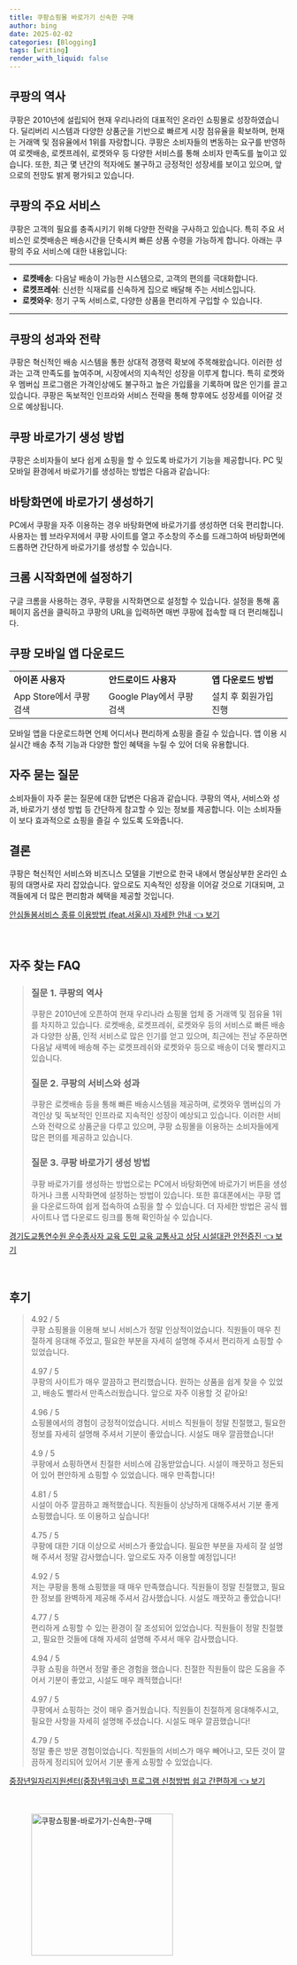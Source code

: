 ```yaml
---
title: 쿠팡쇼핑몰 바로가기 신속한 구매
author: bing
date: 2025-02-02
categories: [Blogging]
tags: [writing]
render_with_liquid: false
---
```



<h2 id='쿠팡의 역사'>쿠팡의 역사</h2>

<p>쿠팡은 2010년에 설립되어 현재 우리나라의 대표적인 온라인 쇼핑몰로 성장하였습니다. 딜리버리 시스템과 다양한 상품군을 기반으로 빠르게 시장 점유율을 확보하며, 현재는 거래액 및 점유율에서 1위를 자랑합니다. 쿠팡은 소비자들의 변동하는 요구를 반영하여 로켓배송, 로켓프레쉬, 로켓와우 등 다양한 서비스를 통해 소비자 만족도를 높이고 있습니다. 또한, 최근 몇 년간의 적자에도 불구하고 긍정적인 성장세를 보이고 있으며, 앞으로의 전망도 밝게 평가되고 있습니다.</p>

<h2 id='쿠팡의 주요 서비스'>쿠팡의 주요 서비스</h2>

<p>쿠팡은 고객의 필요를 충족시키기 위해 다양한 전략을 구사하고 있습니다. 특히 주요 서비스인 로켓배송은 배송시간을 단축시켜 빠른 상품 수령을 가능하게 합니다. 아래는 쿠팡의 주요 서비스에 대한 내용입니다:</p>

<hr />

<ul>
    <li><b>로켓배송</b>: 다음날 배송이 가능한 시스템으로, 고객의 편의를 극대화합니다.</li>
    <li><b>로켓프레쉬</b>: 신선한 식재료를 신속하게 집으로 배달해 주는 서비스입니다.</li>
    <li><b>로켓와우</b>: 정기 구독 서비스로, 다양한 상품을 편리하게 구입할 수 있습니다.</li>
</ul>

<hr />

<h2 id='쿠팡의 성과와 전략'>쿠팡의 성과와 전략</h2>

<p>쿠팡은 혁신적인 배송 시스템을 통한 상대적 경쟁력 확보에 주목해왔습니다. 이러한 성과는 고객 만족도를 높여주며, 시장에서의 지속적인 성장을 이루게 합니다. 특히 로켓와우 멤버십 프로그램은 가격인상에도 불구하고 높은 가입률을 기록하며 많은 인기를 끌고 있습니다. 쿠팡은 독보적인 인프라와 서비스 전략을 통해 향후에도 성장세를 이어갈 것으로 예상됩니다.</p>

<h2 id='쿠팡 바로가기 생성 방법'>쿠팡 바로가기 생성 방법</h2>

<p>쿠팡은 소비자들이 보다 쉽게 쇼핑을 할 수 있도록 바로가기 기능을 제공합니다. PC 및 모바일 환경에서 바로가기를 생성하는 방법은 다음과 같습니다:</p>

<h2 id='바탕화면에 바로가기 생성하기'>바탕화면에 바로가기 생성하기</h2>

<p>PC에서 쿠팡을 자주 이용하는 경우 바탕화면에 바로가기를 생성하면 더욱 편리합니다. 사용자는 웹 브라우저에서 쿠팡 사이트를 열고 주소창의 주소를 드래그하여 바탕화면에 드롭하면 간단하게 바로가기를 생성할 수 있습니다.</p>

<h2 id='크롬 시작화면에 설정하기'>크롬 시작화면에 설정하기</h2>

<p>구글 크롬을 사용하는 경우, 쿠팡을 시작화면으로 설정할 수 있습니다. 설정을 통해 홈 페이지 옵션을 클릭하고 쿠팡의 URL을 입력하면 매번 쿠팡에 접속할 때 더 편리해집니다.</p>

<h2 id='쿠팡 모바일 앱 다운로드'>쿠팡 모바일 앱 다운로드</h2>

<table>
    <tr>
        <td><b>아이폰 사용자</b></td>
        <td><b>안드로이드 사용자</b></td>
        <td><b>앱 다운로드 방법</b></td>
    </tr>
    <tr>
        <td>App Store에서 쿠팡 검색</td>
        <td>Google Play에서 쿠팡 검색</td>
        <td>설치 후 회원가입 진행</td>
    </tr>
</table>

<p>모바일 앱을 다운로드하면 언제 어디서나 편리하게 쇼핑을 즐길 수 있습니다. 앱 이용 시 실시간 배송 추적 기능과 다양한 할인 혜택을 누릴 수 있어 더욱 유용합니다.</p>

<h2 id='자주 묻는 질문'>자주 묻는 질문</h2>

<p>소비자들이 자주 묻는 질문에 대한 답변은 다음과 같습니다. 쿠팡의 역사, 서비스와 성과, 바로가기 생성 방법 등 간단하게 참고할 수 있는 정보를 제공합니다. 이는 소비자들이 보다 효과적으로 쇼핑을 즐길 수 있도록 도와줍니다.</p>

<h2 id='결론'>결론</h2>

<p>쿠팡은 혁신적인 서비스와 비즈니스 모델을 기반으로 한국 내에서 명실상부한 온라인 쇼핑의 대명사로 자리 잡았습니다. 앞으로도 지속적인 성장을 이어갈 것으로 기대되며, 고객들에게 더 많은 편리함과 혜택을 제공할 것입니다.</p>


<p><a class="click-button" title="안심돌봄서비스 종류 이용방법 (feat.서울시) 자세한 안내" href="https://yellowplanner.github.io/posts/%EC%95%88%EC%8B%AC%EB%8F%8C%EB%B4%84%EC%84%9C%EB%B9%84%EC%8A%A4-%EC%A2%85%EB%A5%98-%EC%9D%B4%EC%9A%A9%EB%B0%A9%EB%B2%95-(feat.%EC%84%9C%EC%9A%B8%EC%8B%9C)-%EC%9E%90%EC%84%B8%ED%95%9C-%EC%95%88%EB%82%B4/" rel="dofollow">안심돌봄서비스 종류 이용방법 (feat.서울시) 자세한 안내 👈 보기</a></p><br>
<h2 id='자주_찾는_FAQ'>자주 찾는 FAQ</h2>
<div itemscope="" itemtype="https://schema.org/FAQPage"> 
<blockquote> 
<div itemscope="" itemprop="mainEntity" itemtype="https://schema.org/Question"> 
<h3 itemprop="name">질문 1. 쿠팡의 역사</h3> 
<div itemscope="" itemprop="acceptedAnswer" itemtype="https://schema.org/Answer"> 
<span itemprop="text"> 
<p>쿠팡은 2010년에 오픈하여 현재 우리나라 쇼핑몰 업체 중 거래액 및 점유율 1위를 차지하고 있습니다. 로켓배송, 로켓프레쉬, 로켓와우 등의 서비스로 빠른 배송과 다양한 상품, 인적 서비스로 많은 인기를 얻고 있으며, 최근에는 전날 주문하면 다음날 새벽에 배송해 주는 로켓프레쉬와 로켓와우 등으로 배송이 더욱 빨라지고 있습니다.</p> 
</span> 
</div> 
</div> 
<div itemscope="" itemprop="mainEntity" itemtype="https://schema.org/Question"> 
<h3 itemprop="name">질문 2. 쿠팡의 서비스와 성과</h3> 
<div itemscope="" itemprop="acceptedAnswer" itemtype="https://schema.org/Answer"> 
<span itemprop="text"> 
<p>쿠팡은 로켓배송 등을 통해 빠른 배송시스템을 제공하며, 로켓와우 멤버십의 가격인상 및 독보적인 인프라로 지속적인 성장이 예상되고 있습니다. 이러한 서비스와 전략으로 상품군을 다루고 있으며, 쿠팡 쇼핑몰을 이용하는 소비자들에게 많은 편의를 제공하고 있습니다.</p> 
</span> 
</div> 
</div> 
<div itemscope="" itemprop="mainEntity" itemtype="https://schema.org/Question"> 
<h3 itemprop="name">질문 3. 쿠팡 바로가기 생성 방법</h3> 
<div itemscope="" itemprop="acceptedAnswer" itemtype="https://schema.org/Answer"> 
<span itemprop="text"> 
<p>쿠팡 바로가기를 생성하는 방법으로는 PC에서 바탕화면에 바로가기 버튼을 생성하거나 크롬 시작화면에 설정하는 방법이 있습니다. 또한 휴대폰에서는 쿠팡 앱을 다운로드하여 쉽게 접속하여 쇼핑을 할 수 있습니다. 더 자세한 방법은 공식 웹사이트나 앱 다운로드 링크를 통해 확인하실 수 있습니다.</p> 
</span> 
</div> 
</div> 
</blockquote> 
</div>
<p><a class="click-button" title="경기도교통연수원 운수종사자 교육 도민 교육 교통사고 상담 시설대관 안전증진" href="https://yellowplanner.github.io/posts/%EA%B2%BD%EA%B8%B0%EB%8F%84%EA%B5%90%ED%86%B5%EC%97%B0%EC%88%98%EC%9B%90-%EC%9A%B4%EC%88%98%EC%A2%85%EC%82%AC%EC%9E%90-%EA%B5%90%EC%9C%A1-%EB%8F%84%EB%AF%BC-%EA%B5%90%EC%9C%A1-%EA%B5%90%ED%86%B5%EC%82%AC%EA%B3%A0-%EC%83%81%EB%8B%B4-%EC%8B%9C%EC%84%A4%EB%8C%80%EA%B4%80-%EC%95%88%EC%A0%84%EC%A6%9D%EC%A7%84/" rel="dofollow">경기도교통연수원 운수종사자 교육 도민 교육 교통사고 상담 시설대관 안전증진 👈 보기</a></p><br>
<h2 id='후기'>후기</h2>
<div itemscope itemtype="https://schema.org/Product">
  <blockquote>
  <div itemprop="review" itemscope itemtype="https://schema.org/Review">
      <div itemprop="reviewRating" itemscope itemtype="https://schema.org/Rating"> <span itemprop="ratingValue">4.92</span> / <span itemprop="bestRating">5</span> </div>
      <span itemprop="reviewBody">쿠팡 쇼핑몰을 이용해 보니 서비스가 정말 인상적이었습니다. 직원들이 매우 친절하게 응대해 주었고, 필요한 부분을 자세히 설명해 주셔서 편리하게 쇼핑할 수 있었습니다.</span>
  </div>
  <br>
  <div itemprop="review" itemscope itemtype="https://schema.org/Review">
      <div itemprop="reviewRating" itemscope itemtype="https://schema.org/Rating"> <span itemprop="ratingValue">4.97</span> / <span itemprop="bestRating">5</span> </div>
      <span itemprop="reviewBody">쿠팡의 사이트가 매우 깔끔하고 편리했습니다. 원하는 상품을 쉽게 찾을 수 있었고, 배송도 빨라서 만족스러웠습니다. 앞으로 자주 이용할 것 같아요!</span>
  </div>
  <br>
  <div itemprop="review" itemscope itemtype="https://schema.org/Review">
      <div itemprop="reviewRating" itemscope itemtype="https://schema.org/Rating"> <span itemprop="ratingValue">4.96</span> / <span itemprop="bestRating">5</span> </div>
      <span itemprop="reviewBody">쇼핑몰에서의 경험이 긍정적이었습니다. 서비스 직원들이 정말 친절했고, 필요한 정보를 자세히 설명해 주셔서 기분이 좋았습니다. 시설도 매우 깔끔했습니다!</span>
  </div>
  <br>
  <div itemprop="review" itemscope itemtype="https://schema.org/Review">
      <div itemprop="reviewRating" itemscope itemtype="https://schema.org/Rating"> <span itemprop="ratingValue">4.9</span> / <span itemprop="bestRating">5</span> </div>
      <span itemprop="reviewBody">쿠팡에서 쇼핑하면서 친절한 서비스에 감동받았습니다. 시설이 깨끗하고 정돈되어 있어 편안하게 쇼핑할 수 있었습니다. 매우 만족합니다!</span>
  </div>
  <br>
  <div itemprop="review" itemscope itemtype="https://schema.org/Review">
      <div itemprop="reviewRating" itemscope itemtype="https://schema.org/Rating"> <span itemprop="ratingValue">4.81</span> / <span itemprop="bestRating">5</span> </div>
      <span itemprop="reviewBody">시설이 아주 깔끔하고 쾌적했습니다. 직원들이 상냥하게 대해주셔서 기분 좋게 쇼핑했습니다. 또 이용하고 싶습니다!</span>
  </div>
  <br>
  <div itemprop="review" itemscope itemtype="https://schema.org/Review">
      <div itemprop="reviewRating" itemscope itemtype="https://schema.org/Rating"> <span itemprop="ratingValue">4.75</span> / <span itemprop="bestRating">5</span> </div>
      <span itemprop="reviewBody">쿠팡에 대한 기대 이상으로 서비스가 좋았습니다. 필요한 부분을 자세히 잘 설명해 주셔서 정말 감사했습니다. 앞으로도 자주 이용할 예정입니다!</span>
  </div>
  <br>
  <div itemprop="review" itemscope itemtype="https://schema.org/Review">
      <div itemprop="reviewRating" itemscope itemtype="https://schema.org/Rating"> <span itemprop="ratingValue">4.92</span> / <span itemprop="bestRating">5</span> </div>
      <span itemprop="reviewBody">저는 쿠팡을 통해 쇼핑했을 때 매우 만족했습니다. 직원들이 정말 친절했고, 필요한 정보를 완벽하게 제공해 주셔서 감사했습니다. 시설도 깨끗하고 좋았습니다!</span>
  </div>
  <br>
  <div itemprop="review" itemscope itemtype="https://schema.org/Review">
      <div itemprop="reviewRating" itemscope itemtype="https://schema.org/Rating"> <span itemprop="ratingValue">4.77</span> / <span itemprop="bestRating">5</span> </div>
      <span itemprop="reviewBody">편리하게 쇼핑할 수 있는 환경이 잘 조성되어 있었습니다. 직원들이 정말 친절했고, 필요한 것들에 대해 자세히 설명해 주셔서 매우 감사했습니다.</span>
  </div>
  <br>
  <div itemprop="review" itemscope itemtype="https://schema.org/Review">
      <div itemprop="reviewRating" itemscope itemtype="https://schema.org/Rating"> <span itemprop="ratingValue">4.94</span> / <span itemprop="bestRating">5</span> </div>
      <span itemprop="reviewBody">쿠팡 쇼핑을 하면서 정말 좋은 경험을 했습니다. 친절한 직원들이 많은 도움을 주어서 기분이 좋았고, 시설도 매우 쾌적했습니다!</span>
  </div>
  <br>
  <div itemprop="review" itemscope itemtype="https://schema.org/Review">
      <div itemprop="reviewRating" itemscope itemtype="https://schema.org/Rating"> <span itemprop="ratingValue">4.97</span> / <span itemprop="bestRating">5</span> </div>
      <span itemprop="reviewBody">쿠팡에서 쇼핑하는 것이 매우 즐거웠습니다. 직원들이 친절하게 응대해주시고, 필요한 사항을 자세히 설명해 주셨습니다. 시설도 매우 깔끔했습니다!</span>
  </div>
  <br>
  <div itemprop="review" itemscope itemtype="https://schema.org/Review">
      <div itemprop="reviewRating" itemscope itemtype="https://schema.org/Rating"> <span itemprop="ratingValue">4.79</span> / <span itemprop="bestRating">5</span> </div>
      <span itemprop="reviewBody">정말 좋은 방문 경험이었습니다. 직원들의 서비스가 매우 빼어나고, 모든 것이 깔끔하게 정리되어 있어서 기분 좋게 쇼핑할 수 있었습니다.</span>
  </div>
  </blockquote>
</div>
<p><a class="click-button" title="중장년일자리지원센터(중장년워크넷) 프로그램 신청방법 쉽고 간편하게" href="https://yellowplanner.github.io/posts/%EC%A4%91%EC%9E%A5%EB%85%84%EC%9D%BC%EC%9E%90%EB%A6%AC%EC%A7%80%EC%9B%90%EC%84%BC%ED%84%B0(%EC%A4%91%EC%9E%A5%EB%85%84%EC%9B%8C%ED%81%AC%EB%84%B7)-%ED%94%84%EB%A1%9C%EA%B7%B8%EB%9E%A8-%EC%8B%A0%EC%B2%AD%EB%B0%A9%EB%B2%95-%EC%89%BD%EA%B3%A0-%EA%B0%84%ED%8E%B8%ED%95%98%EA%B2%8C/" rel="dofollow">중장년일자리지원센터(중장년워크넷) 프로그램 신청방법 쉽고 간편하게 👈 보기</a></p><br>
<figure class="image"><img src="https://yellowplanner.github.io/assets/img/thumbnail/쿠팡쇼핑몰-바로가기-신속한-구매.webp" alt="쿠팡쇼핑몰-바로가기-신속한-구매" width="256" height="256"></figure>